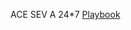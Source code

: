 ACE SEV A 24*7 [Playbook](https://msazure.visualstudio.com/AdvCloudEngSupport/_wiki/wikis/Azure%20ACE%20Wiki/38801/ACE-Sev-A-24x7-Playbook)